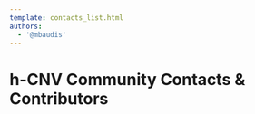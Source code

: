 ```yaml
---
template: contacts_list.html
authors:
  - '@mbaudis'
---
```


# h-CNV Community Contacts & Contributors

<object id="map" width="100%" height="500px" standby="loading data, please wait..." data="https://progenetix.org/services/geolocations?inputfile=https://raw.githubusercontent.com/hcnv/hcnv.github.io/main/docs/contacts/people.tsv&plotPars=map_w_px=600::map_h_px=480::marker_type=marker&output=map"></object>
